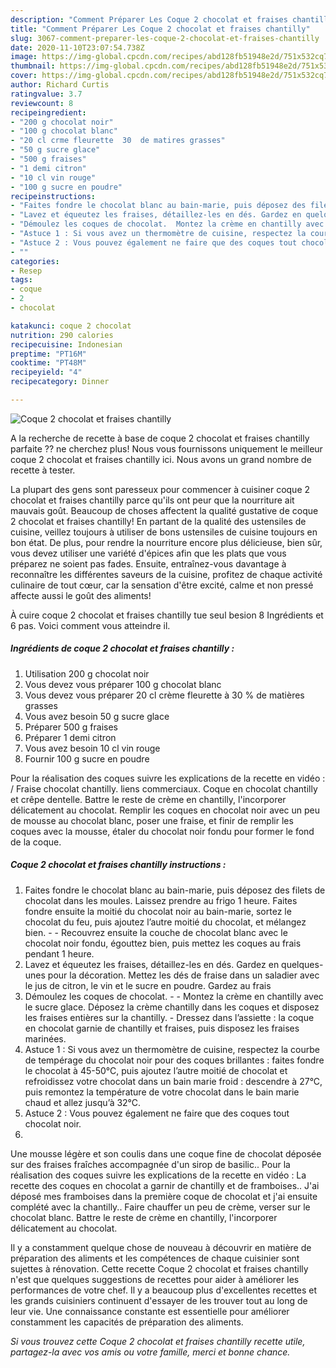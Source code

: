 ```yaml
---
description: "Comment Préparer Les Coque 2 chocolat et fraises chantilly"
title: "Comment Préparer Les Coque 2 chocolat et fraises chantilly"
slug: 3067-comment-preparer-les-coque-2-chocolat-et-fraises-chantilly
date: 2020-11-10T23:07:54.738Z
image: https://img-global.cpcdn.com/recipes/abd128fb51948e2d/751x532cq70/coque-2-chocolat-et-fraises-chantilly-photo-principale-de-la-recette.jpg
thumbnail: https://img-global.cpcdn.com/recipes/abd128fb51948e2d/751x532cq70/coque-2-chocolat-et-fraises-chantilly-photo-principale-de-la-recette.jpg
cover: https://img-global.cpcdn.com/recipes/abd128fb51948e2d/751x532cq70/coque-2-chocolat-et-fraises-chantilly-photo-principale-de-la-recette.jpg
author: Richard Curtis
ratingvalue: 3.7
reviewcount: 8
recipeingredient:
- "200 g chocolat noir"
- "100 g chocolat blanc"
- "20 cl crme fleurette  30  de matires grasses"
- "50 g sucre glace"
- "500 g fraises"
- "1 demi citron"
- "10 cl vin rouge"
- "100 g sucre en poudre"
recipeinstructions:
- "Faites fondre le chocolat blanc au bain-marie, puis déposez des filets de chocolat dans les moules. Laissez prendre au frigo 1 heure. Faites fondre ensuite la moitié du chocolat noir au bain-marie, sortez le chocolat du feu, puis ajoutez l’autre moitié du chocolat, et mélangez bien.  Recouvrez ensuite la couche de chocolat blanc avec le chocolat noir fondu, égouttez bien, puis mettez les coques au frais pendant 1 heure."
- "Lavez et équeutez les fraises, détaillez-les en dés. Gardez en quelques-unes pour la décoration. Mettez les dés de fraise dans un saladier avec le jus de citron, le vin et le sucre en poudre. Gardez au frais"
- "Démoulez les coques de chocolat.  Montez la crème en chantilly avec le sucre glace. Déposez la crème chantilly dans les coques et disposez les fraises entières sur la chantilly. Dressez dans l’assiette : la coque en chocolat garnie de chantilly et fraises, puis disposez les fraises marinées."
- "Astuce 1 : Si vous avez un thermomètre de cuisine, respectez la courbe de tempérage du chocolat noir pour des coques brillantes : faites fondre le chocolat à 45-50°C, puis ajoutez l’autre moitié de chocolat et refroidissez votre chocolat dans un bain marie froid : descendre à 27°C, puis remontez la température de votre chocolat dans le bain marie chaud et allez jusqu’à 32°C."
- "Astuce 2 : Vous pouvez également ne faire que des coques tout chocolat noir."
- ""
categories:
- Resep
tags:
- coque
- 2
- chocolat

katakunci: coque 2 chocolat 
nutrition: 290 calories
recipecuisine: Indonesian
preptime: "PT16M"
cooktime: "PT48M"
recipeyield: "4"
recipecategory: Dinner

---
```



![Coque 2 chocolat et fraises chantilly](https://img-global.cpcdn.com/recipes/abd128fb51948e2d/751x532cq70/coque-2-chocolat-et-fraises-chantilly-photo-principale-de-la-recette.jpg)

A la recherche de recette à base de coque 2 chocolat et fraises chantilly parfaite ?? ne cherchez plus! Nous vous fournissons uniquement le meilleur coque 2 chocolat et fraises chantilly ici. Nous avons un grand nombre de recette à tester.

La plupart des gens sont paresseux pour commencer à cuisiner coque 2 chocolat et fraises chantilly parce qu'ils ont peur que la nourriture ait mauvais goût. Beaucoup de choses affectent la qualité gustative de coque 2 chocolat et fraises chantilly! En partant de la qualité des ustensiles de cuisine, veillez toujours à utiliser de bons ustensiles de cuisine toujours en bon état. De plus, pour rendre la nourriture encore plus délicieuse, bien sûr, vous devez utiliser une variété d'épices afin que les plats que vous préparez ne soient pas fades. Ensuite, entraînez-vous davantage à reconnaître les différentes saveurs de la cuisine, profitez de chaque activité culinaire de tout cœur, car la sensation d'être excité, calme et non pressé affecte aussi le goût des aliments!

<!--inarticleads1-->

À cuire coque 2 chocolat et fraises chantilly tue seul besion 8 Ingrédients et 6 pas. Voici comment vous atteindre il.

##### Ingrédients de coque 2 chocolat et fraises chantilly :

1. Utilisation 200 g chocolat noir
1. Vous devez vous préparer 100 g chocolat blanc
1. Vous devez vous préparer 20 cl crème fleurette à 30 % de matières grasses
1. Vous avez besoin 50 g sucre glace
1. Préparer 500 g fraises
1. Préparer 1 demi citron
1. Vous avez besoin 10 cl vin rouge
1. Fournir 100 g sucre en poudre


Pour la réalisation des coques suivre les explications de la recette en vidéo : / Fraise chocolat chantilly. liens commerciaux. Coque en chocolat chantilly et crêpe dentelle. Battre le reste de crème en chantilly, l&#39;incorporer délicatement au chocolat. Remplir les coques en chocolat noir avec un peu de mousse au chocolat blanc, poser une fraise, et finir de remplir les coques avec la mousse, étaler du chocolat noir fondu pour former le fond de la coque. 

<!--inarticleads2-->

##### Coque 2 chocolat et fraises chantilly instructions :

1. Faites fondre le chocolat blanc au bain-marie, puis déposez des filets de chocolat dans les moules. Laissez prendre au frigo 1 heure. Faites fondre ensuite la moitié du chocolat noir au bain-marie, sortez le chocolat du feu, puis ajoutez l’autre moitié du chocolat, et mélangez bien. -  - Recouvrez ensuite la couche de chocolat blanc avec le chocolat noir fondu, égouttez bien, puis mettez les coques au frais pendant 1 heure.
1. Lavez et équeutez les fraises, détaillez-les en dés. Gardez en quelques-unes pour la décoration. Mettez les dés de fraise dans un saladier avec le jus de citron, le vin et le sucre en poudre. Gardez au frais
1. Démoulez les coques de chocolat. -  - Montez la crème en chantilly avec le sucre glace. Déposez la crème chantilly dans les coques et disposez les fraises entières sur la chantilly. - Dressez dans l’assiette : la coque en chocolat garnie de chantilly et fraises, puis disposez les fraises marinées.
1. Astuce 1 : Si vous avez un thermomètre de cuisine, respectez la courbe de tempérage du chocolat noir pour des coques brillantes : faites fondre le chocolat à 45-50°C, puis ajoutez l’autre moitié de chocolat et refroidissez votre chocolat dans un bain marie froid : descendre à 27°C, puis remontez la température de votre chocolat dans le bain marie chaud et allez jusqu’à 32°C.
1. Astuce 2 : Vous pouvez également ne faire que des coques tout chocolat noir.
1. 


Une mousse légère et son coulis dans une coque fine de chocolat déposée sur des fraises fraîches accompagnée d&#39;un sirop de basilic.. Pour la réalisation des coques suivre les explications de la recette en vidéo : La recette des coques en chocolat a garnir de chantilly et de framboises.. J&#39;ai déposé mes framboises dans la première coque de chocolat et j&#39;ai ensuite complété avec la chantilly.. Faire chauffer un peu de crème, verser sur le chocolat blanc. Battre le reste de crème en chantilly, l&#39;incorporer délicatement au chocolat. 

<!--inarticleads1-->

<p>
Il y a constamment quelque chose de nouveau à découvrir en matière de préparation des aliments et les compétences de chaque cuisinier sont sujettes à rénovation. Cette recette Coque 2 chocolat et fraises chantilly n'est que quelques suggestions de recettes pour aider à améliorer les performances de votre chef. Il y a beaucoup plus d'excellentes recettes et les grands cuisiniers continuent d'essayer de les trouver tout au long de leur vie. Une connaissance constante est essentielle pour améliorer constamment les capacités de préparation des aliments.
</p>

<p>
<i>Si vous trouvez cette Coque 2 chocolat et fraises chantilly recette utile, partagez-la avec vos amis ou votre famille, merci et bonne chance.</i>
</p>
